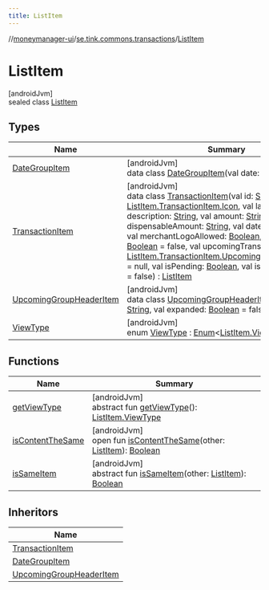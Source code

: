 ```yaml
---
title: ListItem
---
```

//[moneymanager-ui](../../../index.html)/[se.tink.commons.transactions](../index.html)/[ListItem](index.html)



# ListItem



[androidJvm]\
sealed class [ListItem](index.html)



## Types


| Name | Summary |
|---|---|
| [DateGroupItem](-date-group-item/index.html) | [androidJvm]<br>data class [DateGroupItem](-date-group-item/index.html)(val date: [String](https://kotlinlang.org/api/latest/jvm/stdlib/kotlin/-string/index.html)) : [ListItem](index.html) |
| [TransactionItem](-transaction-item/index.html) | [androidJvm]<br>data class [TransactionItem](-transaction-item/index.html)(val id: [String](https://kotlinlang.org/api/latest/jvm/stdlib/kotlin/-string/index.html), val icon: [ListItem.TransactionItem.Icon](-transaction-item/-icon/index.html), val label: [String](https://kotlinlang.org/api/latest/jvm/stdlib/kotlin/-string/index.html), val description: [String](https://kotlinlang.org/api/latest/jvm/stdlib/kotlin/-string/index.html), val amount: [String](https://kotlinlang.org/api/latest/jvm/stdlib/kotlin/-string/index.html), val dispensableAmount: [String](https://kotlinlang.org/api/latest/jvm/stdlib/kotlin/-string/index.html), val date: [LocalDateTime](https://developer.android.com/reference/kotlin/java/time/LocalDateTime.html), val merchantLogoAllowed: [Boolean](https://kotlinlang.org/api/latest/jvm/stdlib/kotlin/-boolean/index.html), val recurring: [Boolean](https://kotlinlang.org/api/latest/jvm/stdlib/kotlin/-boolean/index.html) = false, val upcomingTransactionData: [ListItem.TransactionItem.UpcomingTransactionData](-transaction-item/-upcoming-transaction-data/index.html)? = null, val isPending: [Boolean](https://kotlinlang.org/api/latest/jvm/stdlib/kotlin/-boolean/index.html), val isEditable: [Boolean](https://kotlinlang.org/api/latest/jvm/stdlib/kotlin/-boolean/index.html) = false) : [ListItem](index.html) |
| [UpcomingGroupHeaderItem](-upcoming-group-header-item/index.html) | [androidJvm]<br>data class [UpcomingGroupHeaderItem](-upcoming-group-header-item/index.html)(val title: [String](https://kotlinlang.org/api/latest/jvm/stdlib/kotlin/-string/index.html), val expanded: [Boolean](https://kotlinlang.org/api/latest/jvm/stdlib/kotlin/-boolean/index.html) = false) : [ListItem](index.html) |
| [ViewType](-view-type/index.html) | [androidJvm]<br>enum [ViewType](-view-type/index.html) : [Enum](https://kotlinlang.org/api/latest/jvm/stdlib/kotlin/-enum/index.html)&lt;[ListItem.ViewType](-view-type/index.html)&gt; |


## Functions


| Name | Summary |
|---|---|
| [getViewType](get-view-type.html) | [androidJvm]<br>abstract fun [getViewType](get-view-type.html)(): [ListItem.ViewType](-view-type/index.html) |
| [isContentTheSame](is-content-the-same.html) | [androidJvm]<br>open fun [isContentTheSame](is-content-the-same.html)(other: [ListItem](index.html)): [Boolean](https://kotlinlang.org/api/latest/jvm/stdlib/kotlin/-boolean/index.html) |
| [isSameItem](is-same-item.html) | [androidJvm]<br>abstract fun [isSameItem](is-same-item.html)(other: [ListItem](index.html)): [Boolean](https://kotlinlang.org/api/latest/jvm/stdlib/kotlin/-boolean/index.html) |


## Inheritors


| Name |
|---|
| [TransactionItem](-transaction-item/index.html) |
| [DateGroupItem](-date-group-item/index.html) |
| [UpcomingGroupHeaderItem](-upcoming-group-header-item/index.html) |

